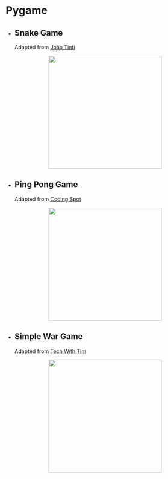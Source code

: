 # Pygame

- ## Snake Game
  Adapted from [João Tinti](https://github.com/joaotinti75/Pygame/tree/master/Youtube)
  <div align="center">
  <img src="https://user-images.githubusercontent.com/78126288/143789957-11f22e7b-22eb-4916-abbd-cde61953dc06.png" width="300px" />
  </div>

- ## Ping Pong Game
  Adapted from [Coding Spot](https://github.com/AlejoG10/python-pong-yt)
  <div align="center">
  <img src="https://user-images.githubusercontent.com/78126288/143789956-850ec68f-d527-4137-9228-fa9bfb5deb1e.png" width="300px" />
  </div>

- ## Simple War Game
  Adapted from [Tech With Tim](https://www.youtube.com/watch?v=jO6qQDNa2UY)
  <div align="center">
  <img src="https://user-images.githubusercontent.com/78126288/143790718-e5eea3bd-08e1-4623-af89-75989fa970b2.png" width="300px" />
  </div>
